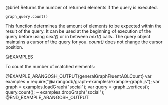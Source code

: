 

@brief Returns the number of returned elements if the query is executed.

`graph_query.count()`

This function determines the amount of elements to be expected within the result of the query.
It can be used at the beginning of execution of the query
before using *next()* or in between *next()* calls.
The query object maintains a cursor of the query for you.
*count()* does not change the cursor position.

@EXAMPLES

To count the number of matched elements:

@EXAMPLE_ARANGOSH_OUTPUT{generalGraphFluentAQLCount}
  var examples = require("@arangodb/graph-examples/example-graph.js");
  var graph = examples.loadGraph("social");
  var query = graph._vertices();
  query.count();
~ examples.dropGraph("social");
@END_EXAMPLE_ARANGOSH_OUTPUT

